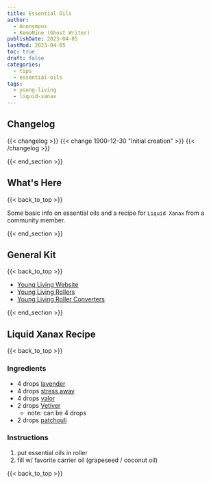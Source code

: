 ```yaml
---
title: Essential Oils
author: 
  - Anonymous
  - KemoNine (Ghost Writer)
publishDate: 2023-04-05
lastMod: 2023-04-05
toc: true
draft: false
categories:
  - tips
  - essential-oils
tags:
  - young-living
  - liquid-xanax
---
```


## Changelog
{{< changelog >}}
{{< change 1900-12-30 "Initial creation" >}}
{{< /changelog >}}

{{< end_section >}}

## What's Here
{{< back_to_top >}}

Some basic info on essential oils and a recipe for `Liquid Xanax` from a community member.

{{< end_section >}}

## General Kit
{{< back_to_top >}}

- [Young Living Website](https://www.youngliving.com/us/en)
- [Young Living Rollers](https://www.youngliving.com/us/en/product/essential-oil-roller-bottle-set)
- [Young Living Roller Converters]( https://www.youngliving.com/us/en/product/fitment-kit)

{{< end_section >}}

## Liquid Xanax Recipe
{{< back_to_top >}}

### Ingredients

- 4 drops [lavender](https://www.youngliving.com/us/en/product/lavender-essential-oil)
- 4 drops [stress away](https://www.youngliving.com/us/en/product/stress-away-essential-oil-blend)
- 4 drops [valor](https://www.youngliving.com/us/en/product/valor-essential-oil-blend)
- 2 drops [Vetiver](https://www.youngliving.com/us/en/product/vetiver-essential-oil)
  - note: can be 4 drops
- 2 drops [patchouli](https://www.youngliving.com/us/en/product/patchouli-essential-oil)

### Instructions

1. put essential oils in roller
1. fill w/ favorite carrier oil (grapeseed / coconut oil)

{{< back_to_top >}}